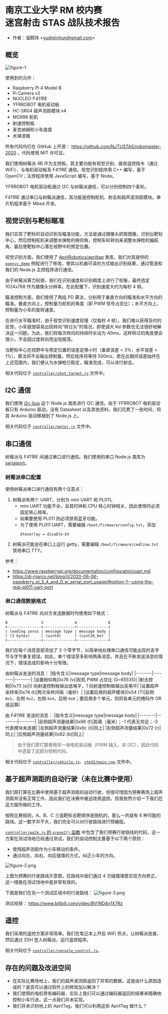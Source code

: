 # 南京工业大学 RM 校内赛<br>迷宫射击 STAS 战队技术报告
* 作者：温颢玮 &lt;yushijinhun@gmail.com&gt;

## 概览
![figure-1](figure-1.png)

使用到的元件：
* Raspberry Pi 4 Model B
* Pi Camera v2
* NUCLEO-F411RE
* YFRROBOT 电机驱动板
* HC-SR04 超声测距模块 x4
* MG996 舵机
* 射速控制板
* 麦克纳姆轮小车底盘
* 水弹波箱

所有代码均已在 GitHub 上开源： https://github.com/NJTUSTAS/robomaster-2020 。代码使用 MIT 许可证。

我们使用树莓派 4B 作为主控板，其主要功能有视觉识别、接收遥控指令（通过 WiFi）、与电机驱动板及 F411RE 通信。视觉识别程序用 C++ 编写，基于 OpenCV；主控程序使用 JavaScript 编写，基于 Node。

YFRROBOT 电机驱动板通过 I2C 与树莓派通信，可以分别控制四个麦轮。

F411RE 通过串口与树莓派通信，其功能是控制舵机、射击和超声波测距模块。单片机程序基于 Mbed 开发。

## 视觉识别与靶标瞄准
我们实现了靶标的自动识别及瞄准功能，方法是通过摄像头抓取图像，识别出靶标中心，然后控制舵机来调整水弹枪的俯仰角，控制车轮转向来调整水弹枪的偏航角，最后使靶标中心落在视野中的预定位置。

视觉识别方面，我们使用了 [AprilRobotics/apriltag](https://github.com/AprilRobotics/apriltag) 类库。我们对其提供的 [`opencv_demo`](https://github.com/NJTUSTAS/robomaster-2020/blob/master/apriltag/example/opencv_demo.cc) 例程进行了修改，使其以机器可读的方式输出识别结果，通过管道和我们的 Node.js 主控程序进行通信。

由于树莓派算力较弱，我们在识别速度和识别精度上进行了权衡，最终选定 1024x768 作为摄像头分辨率。在此配置下，识别速度大约为每秒 4 帧。

瞄准控制方面，我们使用了两组 PD 算法，分别用于垂直方向的瞄准和水平方向的瞄准。垂直方向上，控制量为舵机的角度（即 PWM 信号占空比）；水平方向上，控制量为小车的旋转速度。

在进行水平瞄准时，由于视觉识别速度较慢（仅每秒 4 帧），我们难以获得及时的反馈，小车就很容易出现转向“转过头”的情况，即使调大 Kd 参数也无法很好地解决这一问题。为此，我们将每次转向的持续时长设为 40ms，这样转过的角度便会很小，不会因过度转向而出现振荡。

当靶标中心在视野中与预定位置的误差足够小时（垂直误差 < 3%，水平误差 < 1%），算法将不会输出控制量。然后程序将等待 500ms，若在此期间误差始终在上述范围内，我们便认为水弹枪已稳定，瞄准完成，可以进行射击。

相关代码位于 [`controller/shot_target.js`](https://github.com/NJTUSTAS/robomaster-2020/blob/master/controller/shot_target.js) 文件中。

## I2C 通信
我们使用 [i2c-bus](https://github.com/fivdi/i2c-bus) 这个 Node.js 类库进行 I2C 通信。由于 YFRROBOT 电机驱动板只有 Arduino 驱动，没有 Datasheet 以及其他资料，我们花费了一些时间，将其 Arduino 驱动移植到了 Node.js 上。

相关代码位于 [`controller/motor.js`](https://github.com/NJTUSTAS/robomaster-2020/blob/master/controller/motor.js) 文件中。

## 串口通信
树莓派与 F411RE 间通过串口进行通信。我们使用的串口 Node.js 类库为 [serialport](https://github.com/serialport/node-serialport)。

### 树莓派串口配置
使用树莓派串口进行通信有两个注意点：
1. 树莓派有两个 UART，分别为 mini UART 和 PL011。
   * mini UART 功能不全，且其时钟和 CPU 核心时钟相关，因此使用时必须固定核心频率。
   * 如果要使用 PL011 则必须禁用蓝牙功能。
   * 为了使用 PL011 UART，需要编辑 `/boot/firmware/config.txt`，添加
     ```
     dtoverlay = disable-bt
     ```
2. 树莓派可能会在串口上运行 getty，需要编辑 `/boot/firmware/cmdline.txt` 禁用串口 TTY。

参考：
* https://www.raspberrypi.org/documentation/configuration/uart.md
* https://di-marco.net/blog/it/2020-06-06-paspberry_pi_3_4_and_0_w_serial_port_usage/#option-1--using-the-real-pl011-uart-port

### 串口通信数据格式
树莓派与 F411RE 向对方发送数据时均使用如下格式：
```
0               3              4              6
+---------------+--------------+--------------+
| leading zeros | message type | message body |
| (3 bytes)     | (uint8)      | (uint16_be)  |
+---------------+--------------+--------------+
```
我们在每个消息首部添加了 3 个零字节，以简单地处理串口通信可能出现的丢字节与字节重复错误。如此，单个错误至多影响两条消息，并且在不断发送消息的情况下，错误造成的影响十分有限。

由树莓派发送的消息：
|指令含义|message type|message body|
|--------|--------|--------|
|设置俯仰角|0x76 (v)|舵机 PWM 占空比 (0~65535)|
|射击控制|0x73 (s)|0 向射速控制板输出低电平，1 向射速控制板输出高电平|
|设置超声采样率|0x74 (t)|两次采样间隔（毫秒）|
|设置启用的超声模块|0x54 (T)|前侧 `0x1`，左侧 `0x2`，右侧 `0x4`，后侧 `0x8`；要启用多个单元，则将各单元的掩码作 OR 或运算|

由 F411RE 发送的消息：
|指令含义|message type|message body|
|--------|--------|--------|
|前侧超声测量结果|0x66 (f)|距离（毫米）；-1 代表无穷远；-2 代表模块未连接|
|左侧超声测量结果|0x6c (l)|同上|
|右侧超声测量结果|0x72 (r)|同上|
|后侧超声测量结果|0x62 (b)|同上|

> 由于我们原打算使用另一块电机驱动板（PWM 输入，非 I2C），因此代码中遗留了这部分控制代码。

相关代码位于 [`controller/vehicle.js`](https://github.com/NJTUSTAS/robomaster-2020/blob/master/controller/vehicle.js)、[`stm32/main.cpp`](https://github.com/NJTUSTAS/robomaster-2020/blob/master/stm32/main.cpp) 文件中。

## 基于超声测距的自动行驶（未在比赛中使用）
我们原打算在比赛中使用基于超声测距的自动行驶，但很可惜因为预赛赛场上超声测距并没有正常工作，因此我们在决赛中被迫改用遥控。但我依然介绍一下我们在这方面所做的工作。

按照比赛规则，A、B、C 三组靶标击靶顺序是随机的，那么一共就有 6 种可能的路线。这一数字并不大，我们完全可以对行驶路线进行预编程。

[`controller/walk.js` 的 `scene2()` 函数](https://github.com/NJTUSTAS/robomaster-2020/blob/master/controller/walk.js#L306-L401) 中包含了我们预赛行驶路线的代码，这一方案在测试场地已经通过测试。我们的自动控制主要基于以下两个原则：
* 使用超声测距作为小车移动的条件。
* 通过向左、向右、向后撞墙的方式，纠正小车的方向。

![figure-2.png](figure-2.png)

上图为预赛的行驶路线示意图。在路线中我们通过 4 次碰撞墙壁实现方向修正，这一措施在测试场地中是非常有效的。

下面是我们在另一个测试区域中的行驶路线：
![figure-3.png](figure-3.png)

测试视频： https://www.bilibili.com/video/BV1RD4y1X7Rz

## 遥控
我们采用的遥控方案非常简单。我们在笔记本上开启 WiFi 热点，让树莓派连接，然后通过 SSH 登入树莓派，运行遥控程序。

相关代码位于 [`controller/console_control.js`](https://github.com/NJTUSTAS/robomaster-2020/blob/master/controller/console_control.js)。

## 存在的问题及改进空间
* 在实际比赛场地上，我们的超声波测距返回了异常的数据，这是由什么原因造成的？是否可以通过软件上的修改加以解决？
* 我们使用的电机带有编码器，实际上我们可以通过编码器返回的结果来精确地控制小车行进，这一点我们并未实现。
* 我们并未识别地上的 AprilTag，我们可以利用这些 AprilTag 做什么？
